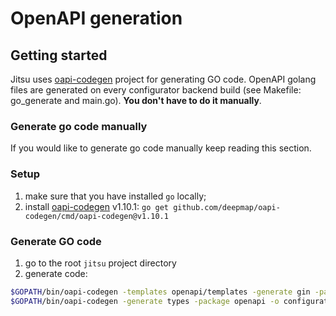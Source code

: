 # OpenAPI generation

## Getting started

Jitsu uses [oapi-codegen](https://github.com/deepmap/oapi-codegen) project for generating GO code. OpenAPI golang files are generated 
on every configurator backend build (see Makefile: go_generate and main.go). **You don't have to do it manually**.

### Generate go code manually

If you would like to generate go code manually keep reading this section.

### Setup

1. make sure that you have installed `go` locally;
2. install [oapi-codegen](https://github.com/deepmap/oapi-codegen) v1.10.1: `go get github.com/deepmap/oapi-codegen/cmd/oapi-codegen@v1.10.1`

### Generate GO code

1. go to the root `jitsu` project directory
2. generate code:
```bash
$GOPATH/bin/oapi-codegen -templates openapi/templates -generate gin -package openapi -o configurator/backend/openapi/routers-gen.go openapi/configurator.yaml
$GOPATH/bin/oapi-codegen -generate types -package openapi -o configurator/backend/openapi/types-gen.go openapi/configurator.yaml
```